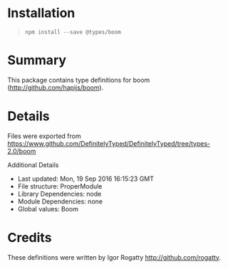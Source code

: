 # Installation
> `npm install --save @types/boom`

# Summary
This package contains type definitions for boom (http://github.com/hapijs/boom).

# Details
Files were exported from https://www.github.com/DefinitelyTyped/DefinitelyTyped/tree/types-2.0/boom

Additional Details
 * Last updated: Mon, 19 Sep 2016 16:15:23 GMT
 * File structure: ProperModule
 * Library Dependencies: node
 * Module Dependencies: none
 * Global values: Boom

# Credits
These definitions were written by Igor Rogatty <http://github.com/rogatty>.
